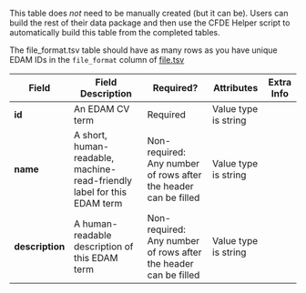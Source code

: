 This table does *not* need to be manually created (but it can be). Users can build the rest of their data package and then use the CFDE Helper script to automatically build this table from the completed tables.

The file_format.tsv table should have as many rows as you have unique EDAM IDs in the `file_format` column of [file.tsv](./TableInfo:-file.tsv)


Field | Field Description | Required? |  Attributes | Extra Info 
------|-------------------|-----------|-------------|------------
**id** | An EDAM CV term | Required | Value type is string 
**name** | A short, human-readable, machine-read-friendly label for this EDAM term| Non-required: Any number of rows after the header can be filled | Value type is string
**description** | A human-readable description of this EDAM term |  Non-required: Any number of rows after the header can be filled | Value type is string
